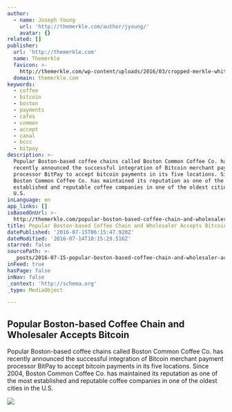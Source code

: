```yaml
---
author:
  - name: Joseph Young
    url: 'http://themerkle.com/author/jyoung/'
    avatar: {}
related: []
publisher:
  url: 'http://themerkle.com'
  name: Themerkle
  favicon: >-
    http://themerkle.com/wp-content/uploads/2016/03/cropped-merkle-white-1-192x192.png
  domain: themerkle.com
keywords:
  - coffee
  - bitcoin
  - boston
  - payments
  - cafes
  - common
  - accept
  - canal
  - bccc
  - bitpay
description: >-
  Popular Boston-based coffee chains called Boston Common Coffee Co. has
  recently announced the successful integration of Bitcoin merchant payment
  processor BitPay to accept bitcoin payments in its five locations. Since 2004,
  Boston Common Coffee Co. has maintained its reputation as one of the most
  established and reputable coffee companies in one of the oldest cities in the
  U.S.
inLanguage: en
app_links: []
isBasedOnUrl: >-
  http://themerkle.com/popular-boston-based-coffee-chain-and-wholesaler-accepts-bitcoin/
title: Popular Boston-based Coffee Chain and Wholesaler Accepts Bitcoin
datePublished: '2016-07-15T06:15:47.920Z'
dateModified: '2016-07-14T10:15:29.516Z'
starred: false
sourcePath: >-
  _posts/2016-07-15-popular-boston-based-coffee-chain-and-wholesaler-accepts-bit.md
inFeed: true
hasPage: false
inNav: false
_context: 'http://schema.org'
_type: MediaObject

---
```

<article style=""><h1>Popular Boston-based Coffee Chain and Wholesaler Accepts Bitcoin</h1><p>Popular Boston-based coffee chains called Boston Common Coffee Co. has recently announced the successful integration of Bitcoin merchant payment processor BitPay to accept bitcoin payments in its five locations. Since 2004, Boston Common Coffee Co. has maintained its reputation as one of the most established and reputable coffee companies in one of the oldest cities in the U.S.</p><img src="http://themerkle.com/wp-content/uploads/2016/07/boston-common-coffee-company.jpg" /></article>